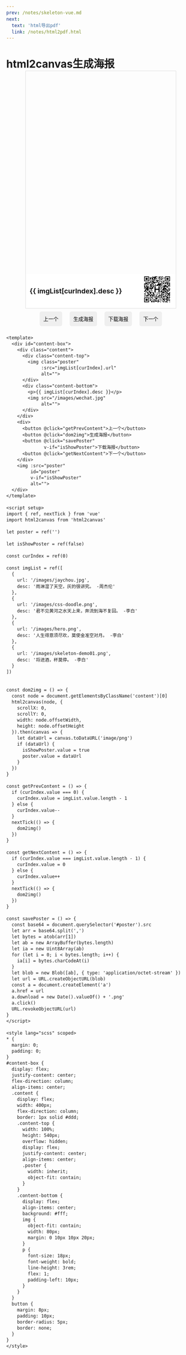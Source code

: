 ```yaml
---
prev: /notes/skeleton-vue.md
next: 
  text: 'html导出pdf'
  link: /notes/html2pdf.html
---
```

# html2canvas生成海报
<!-- <template> -->
  <div id="content-box">
    <div class="content">
      <div class="content-top">
        <img class="poster"
             :src="imgList[curIndex].url"
             alt="">
      </div>
      <div class="content-bottom">
        <p>{{ imgList[curIndex].desc }}</p>
        <img src="/images/wechat.jpg"
             alt="">
      </div>
    </div>
    <div>
      <button @click="getPrevContent">上一个</button>
      <button @click="dom2img">生成海报</button>
      <button @click="savePoster"
              v-if="isShowPoster">下载海报</button>
      <button @click="getNextContent">下一个</button>
    </div>
    <img :src="poster"
         id="poster"
         v-if="isShowPoster"
         alt="">
  </div>
<!-- </template> -->

<script setup>
import { ref, nextTick } from 'vue'
import html2canvas from 'html2canvas'

let poster = ref('')

let isShowPoster = ref(false)

const curIndex = ref(0)

const imgList = ref([
  {
    url: '/images/jaychou.jpg',
    desc: '雨淋湿了天空，灰的很讲究。 -周杰伦'
  },
  {
    url: '/images/css-doodle.png',
    desc: '君不见黄河之水天上来，奔流到海不复回。 -李白'
  },
  {
    url: '/images/hero.png',
    desc: '人生得意须尽欢，莫使金准空对月。 -李白'
  },
  {
    url: '/images/skeleton-demo01.png',
    desc: '将进酒，杯莫停。 -李白'
  }
])


const dom2img = () => {
  const node = document.getElementsByClassName('content')[0]
  html2canvas(node, {
    scrollX: 0,
    scrollY: 0,
    width: node.offsetWidth,
    height: node.offsetHeight
  }).then(canvas => {
    let dataUrl = canvas.toDataURL('image/png')
    if (dataUrl) {
      isShowPoster.value = true
      poster.value = dataUrl
    }
  })
}

const getPrevContent = () => {
  if (curIndex.value === 0) {
    curIndex.value = imgList.value.length - 1
  } else {
    curIndex.value--
  }
  nextTick(() => {
    dom2img()
  })
}

const getNextContent = () => {
  if (curIndex.value === imgList.value.length - 1) {
    curIndex.value = 0
  } else {
    curIndex.value++
  }
  nextTick(() => {
    dom2img()
  })
}

const savePoster = () => {
  const base64 = document.querySelector('#poster').src
  let arr = base64.split(',')
  let bytes = atob(arr[1])
  let ab = new ArrayBuffer(bytes.length)
  let ia = new Uint8Array(ab)
  for(let i = 0; i < bytes.length; i++){
    ia[i] = bytes.charCodeAt(i)
  }
  let blob = new Blob([ab], { type: 'application/octet-stream' })
  let url = URL.createObjectURL(blob)
  const a = document.createElement('a')
  a.href = url
  a.download = new Date().valueOf() + '.png'
  a.click()
  URL.revokeObjectURL(url)
}
</script>

<style lang="scss" scoped>
* {
  margin: 0;
  padding: 0;
}
#content-box {
  display: flex;
  justify-content: center;
  flex-direction: column;
  align-items: center;
  .content {
    display: flex;
    width: 400px;
    flex-direction: column;
    border: 1px solid #ddd;
    .content-top {
      width: 100%;
      height: 540px;
      overflow: hidden;
      display: flex;
      justify-content: center;
      align-items: center;
      .poster {
        width: inherit;
        object-fit: contain;
      }
    }
    .content-bottom {
      display: flex;
      align-items: center;
      background: #fff;
      img {
        object-fit: contain;
        width: 80px;
        margin: 0 10px 10px 20px;
      }
      p {
        font-size: 18px;
        font-weight: bold;
        line-height: 3rem;
        flex: 1;
        padding-left: 10px;
      }
    }
  }
  button {
    margin: 8px;
    padding: 10px;
    border-radius: 5px;
    border: none;
  }
}
</style>

```vue
<template>
  <div id="content-box">
    <div class="content">
      <div class="content-top">
        <img class="poster"
             :src="imgList[curIndex].url"
             alt="">
      </div>
      <div class="content-bottom">
        <p>{{ imgList[curIndex].desc }}</p>
        <img src="/images/wechat.jpg"
             alt="">
      </div>
    </div>
    <div>
      <button @click="getPrevContent">上一个</button>
      <button @click="dom2img">生成海报</button>
      <button @click="savePoster"
              v-if="isShowPoster">下载海报</button>
      <button @click="getNextContent">下一个</button>
    </div>
    <img :src="poster"
         id="poster"
         v-if="isShowPoster"
         alt="">
  </div>
</template>

<script setup>
import { ref, nextTick } from 'vue'
import html2canvas from 'html2canvas'

let poster = ref('')

let isShowPoster = ref(false)

const curIndex = ref(0)

const imgList = ref([
  {
    url: '/images/jaychou.jpg',
    desc: '雨淋湿了天空，灰的很讲究。 -周杰伦'
  },
  {
    url: '/images/css-doodle.png',
    desc: '君不见黄河之水天上来，奔流到海不复回。 -李白'
  },
  {
    url: '/images/hero.png',
    desc: '人生得意须尽欢，莫使金准空对月。 -李白'
  },
  {
    url: '/images/skeleton-demo01.png',
    desc: '将进酒，杯莫停。 -李白'
  }
])


const dom2img = () => {
  const node = document.getElementsByClassName('content')[0]
  html2canvas(node, {
    scrollX: 0,
    scrollY: 0,
    width: node.offsetWidth,
    height: node.offsetHeight
  }).then(canvas => {
    let dataUrl = canvas.toDataURL('image/png')
    if (dataUrl) {
      isShowPoster.value = true
      poster.value = dataUrl
    }
  })
}

const getPrevContent = () => {
  if (curIndex.value === 0) {
    curIndex.value = imgList.value.length - 1
  } else {
    curIndex.value--
  }
  nextTick(() => {
    dom2img()
  })
}

const getNextContent = () => {
  if (curIndex.value === imgList.value.length - 1) {
    curIndex.value = 0
  } else {
    curIndex.value++
  }
  nextTick(() => {
    dom2img()
  })
}

const savePoster = () => {
  const base64 = document.querySelector('#poster').src
  let arr = base64.split(',')
  let bytes = atob(arr[1])
  let ab = new ArrayBuffer(bytes.length)
  let ia = new Uint8Array(ab)
  for (let i = 0; i < bytes.length; i++) {
    ia[i] = bytes.charCodeAt(i)
  }
  let blob = new Blob([ab], { type: 'application/octet-stream' })
  let url = URL.createObjectURL(blob)
  const a = document.createElement('a')
  a.href = url
  a.download = new Date().valueOf() + '.png'
  a.click()
  URL.revokeObjectURL(url)
}
</script>

<style lang="scss" scoped>
* {
  margin: 0;
  padding: 0;
}
#content-box {
  display: flex;
  justify-content: center;
  flex-direction: column;
  align-items: center;
  .content {
    display: flex;
    width: 400px;
    flex-direction: column;
    border: 1px solid #ddd;
    .content-top {
      width: 100%;
      height: 540px;
      overflow: hidden;
      display: flex;
      justify-content: center;
      align-items: center;
      .poster {
        width: inherit;
        object-fit: contain;
      }
    }
    .content-bottom {
      display: flex;
      align-items: center;
      background: #fff;
      img {
        object-fit: contain;
        width: 80px;
        margin: 0 10px 10px 20px;
      }
      p {
        font-size: 18px;
        font-weight: bold;
        line-height: 3rem;
        flex: 1;
        padding-left: 10px;
      }
    }
  }
  button {
    margin: 8px;
    padding: 10px;
    border-radius: 5px;
    border: none;
  }
}
</style>
```